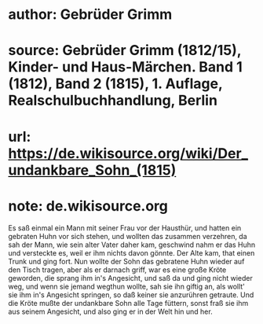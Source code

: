 # author: Gebrüder Grimm
# source: Gebrüder Grimm (1812/15), Kinder- und Haus-Märchen. Band 1 (1812), Band 2 (1815), 1. Auflage, Realschulbuchhandlung, Berlin
# url: https://de.wikisource.org/wiki/Der_undankbare_Sohn_(1815)
# note: de.wikisource.org

Es saß einmal ein Mann mit seiner Frau vor der Hausthür, und hatten ein gebraten Huhn vor sich stehen, und wollten das zusammen verzehren, da sah der Mann, wie sein alter Vater daher kam, geschwind nahm er das Huhn und versteckte es, weil er ihm nichts davon gönnte. Der Alte kam, that einen Trunk und ging fort. Nun wollte der Sohn das gebratene Huhn wieder auf den Tisch tragen, aber als er darnach griff, war es eine große Kröte geworden, die sprang ihm in's Angesicht, und saß da und ging nicht  wieder weg, und wenn sie jemand wegthun wollte, sah sie ihn giftig an, als wollt' sie ihm in's Angesicht springen, so daß keiner sie anzurühren getraute. Und die Kröte mußte der undankbare Sohn alle Tage füttern, sonst fraß sie ihm aus seinem Angesicht, und also ging er in der Welt hin und her. 

